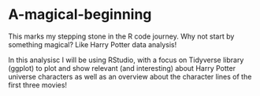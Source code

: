 # A-magical-beginning
This marks my stepping stone in the R code journey. Why not start by something magical? Like Harry Potter data analysis!

In this analysisc I will be using RStudio, with a focus on Tidyverse library (ggplot) to plot and show relevant (and interesting)
about Harry Potter universe characters as well as an overview about the character lines of the first three movies!
